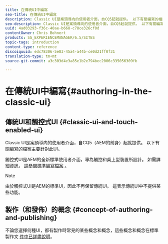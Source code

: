 ```yaml
---
title: 在傳統UI中編寫
seo-title: 在傳統UI中編寫
description: Classic UI是案頭導向的使用者介面，自CQ5起就提供。 以下有關編寫的檔案主要針對此UI。 觸控式UI是AEM的全新標準使用者介面，專為觸控和桌上型裝置所設計。 如需詳細資訊，請參閱標準編寫檔案。
seo-description: Classic UI是案頭導向的使用者介面，自CQ5起就提供。 以下有關編寫的檔案主要針對此UI。 觸控式UI是AEM的全新標準使用者介面，專為觸控和桌上型裝置所設計。 如需詳細資訊，請參閱標準編寫檔案。
uuid: 4ad03293-f36c-40ae-b668-c78ce326cf0d
contentOwner: Chris Bohnert
products: SG_EXPERIENCEMANAGER/6.5/SITES
topic-tags: introduction
content-type: reference
discoiquuid: edc78306-5e83-45a4-a44b-ce0d21ff0f31
translation-type: tm+mt
source-git-commit: a3c303d4e3a85e1b2e794bec2006c335056309fb

---
```



# 在傳統UI中編寫{#authoring-in-the-classic-ui}

## 傳統UI和觸控式UI {#classic-ui-and-touch-enabled-ui}

Classic UI是案頭導向的使用者介面，自CQ5（AEM的前身）起就提供。 以下有關編寫的檔案主要針對此UI。

觸控式UI是AEM的全新標準使用者介面，專為觸控和桌上型裝置所設計。 如需詳細資訊， [請參閱標準編寫檔案](/help/sites-authoring/author.md) 。

>[!NOTE]
>
>由於觸控式UI是AEM的標準UI，因此不再保留傳統UI。 這表示傳統UI中不提供某些功能。

## 製作（和發佈）的概念 {#concept-of-authoring-and-publishing}

不論您選擇何種UI，都有製作時常見的某些概念和概念，這些概念和概念在標準製作文 [件中已詳盡說明](/help/sites-authoring/author.md#concept-of-authoring-and-publishing)。
